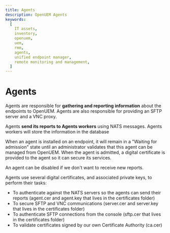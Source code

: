 ```yaml
---
title: Agents
description: OpenUEM Agents
keywords:
  [
    IT assets,
    inventory,
    openuem,
    uem,
    rmm,
    agents,
    unified endpoint manager,
    remote monitoring and management,
  ]
---
```


# Agents

Agents are responsible for **gathering and reporting information** about the endpoints to OpenUEM. Agents are also responsible for providing an SFTP server and a VNC proxy.

Agents **send its reports to Agents workers** using NATS messages. Agents workers will store the information in the database

When an agent is installed on an endpoint, it will remain in a "Waiting for admission" state until an administrator validates that this agent can be managed from OpenUEM. When the agent is admitted, a digital certificate is provided to the agent so it can secure its services.

An agent can be disabled if we don't want to receive new reports.

Agents use several digital certificates, and associated private keys, to perform their tasks:

- To authenticate against the NATS servers so the agents can send their reports (agent.cer and agent.key that lives in the certificates folder)
- To secure SFTP and VNC communications (server.cer and server.key that lives in the certificates folder)
- To authenticate SFTP connections from the console (sftp.cer that lives in the certificates folder)
- To validate certificates signed by our own Certificate Authority (ca.cer)
